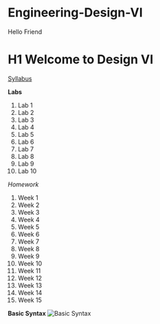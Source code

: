 # Engineering-Design-VI
Hello Friend

# H1 Welcome to Design VI

[Syllabus]([https://www.example.com](https://sit.instructure.com/courses/77142))

**Labs**
1. Lab 1
2. Lab 2
3. Lab 3
4. Lab 4
5. Lab 5
6. Lab 6
7. Lab 7
8. Lab 8
9. Lab 9
10. Lab 10

*Homework*
1. Week 1
2. Week 2
3. Week 3
4. Week 4
5. Week 5
6. Week 6
7. Week 7
8. Week 8
9. Week 9 
10. Week 10
11. Week 11
12. Week 12
13. Week 13
14. Week 14
15. Week 15

**Basic Syntax**
![Basic Syntax](https://github.com/user-attachments/assets/b67af6ae-f7bb-4ed9-930e-24effbe08de7)
